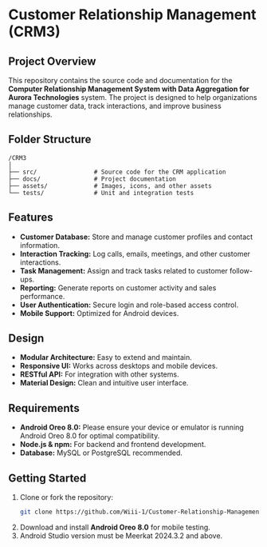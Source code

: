 # Customer Relationship Management (CRM3)

## Project Overview

This repository contains the source code and documentation for the **Computer Relationship Management System with Data Aggregation for Aurora Technologies** system. The project is designed to help organizations manage customer data, track interactions, and improve business relationships.

## Folder Structure

```
/CRM3
│
├── src/                # Source code for the CRM application
├── docs/               # Project documentation
├── assets/             # Images, icons, and other assets
└── tests/              # Unit and integration tests
```

## Features

- **Customer Database:** Store and manage customer profiles and contact information.
- **Interaction Tracking:** Log calls, emails, meetings, and other customer interactions.
- **Task Management:** Assign and track tasks related to customer follow-ups.
- **Reporting:** Generate reports on customer activity and sales performance.
- **User Authentication:** Secure login and role-based access control.
- **Mobile Support:** Optimized for Android devices.

## Design

- **Modular Architecture:** Easy to extend and maintain.
- **Responsive UI:** Works across desktops and mobile devices.
- **RESTful API:** For integration with other systems.
- **Material Design:** Clean and intuitive user interface.

## Requirements

- **Android Oreo 8.0:** Please ensure your device or emulator is running Android Oreo 8.0 for optimal compatibility.
- **Node.js & npm:** For backend and frontend development.
- **Database:** MySQL or PostgreSQL recommended.

## Getting Started

1. Clone or fork the repository:
    ```bash
    git clone https://github.com/Wiii-1/Customer-Relationship-Management.git
    ```
2. Download and install **Android Oreo 8.0** for mobile testing.
3. Android Studio version must be Meerkat 2024.3.2 and above.